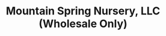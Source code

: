 ---
title: "Mountain Spring Nursery, LLC (Wholesale Only)"
url: /reinholds/mountain-spring-nursery-llc-wholesale-only/
shop: Garten-Center
---